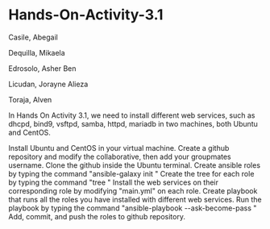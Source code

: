 # Hands-On-Activity-3.1
Casile, Abegail

Dequilla, Mikaela

Edrosolo, Asher Ben

Licudan, Jorayne Alieza

Toraja, Alven

In Hands On Activity 3.1, we need to install different web services, such as dhcpd, bind9, vsftpd, samba, httpd, mariadb in two machines, both Ubuntu and CentOS.

Install Ubuntu and CentOS in your virtual machine.
Create a github repository and modify the collaborative, then add your groupmates username.
Clone the github inside the Ubuntu terminal.
Create ansible roles by typing the command "ansible-galaxy init "
Create the tree for each role by typing the command "tree "
Install the web services on their corresponding role by modifying "main.yml" on each role.
Create playbook that runs all the roles you have installed with different web services.
Run the playbook by typing the command "ansible-playbook --ask-become-pass "
Add, commit, and push the roles to github repository.
